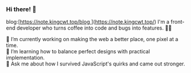 ### Hi there! 👋
blog:[[https://note.kingcwt.top/blog  ](https://note.kingcwt.top/)](https://note.kingcwt.top/)
I'm a front-end developer who turns coffee into code and bugs into features. 🚀✨    

🔭 I’m currently working on making the web a better place, one pixel at a time.   
🌱 I’m learning how to balance perfect designs with practical implementation.    
💬 Ask me about how I survived JavaScript's quirks and came out stronger.    

<!--
**kingcwt/kingcwt** is a ✨ _special_ ✨ repository because its `README.md` (this file) appears on your GitHub profile.

Here are some ideas to get you started:

- 🔭 I’m currently working on ...
- 🌱 I’m currently learning ...
- 👯 I’m looking to collaborate on ...
- 🤔 I’m looking for help with ...
- 💬 Ask me about ...
- 📫 How to reach me: ...
- 😄 Pronouns: ...
- ⚡ Fun fact: ...
-->
